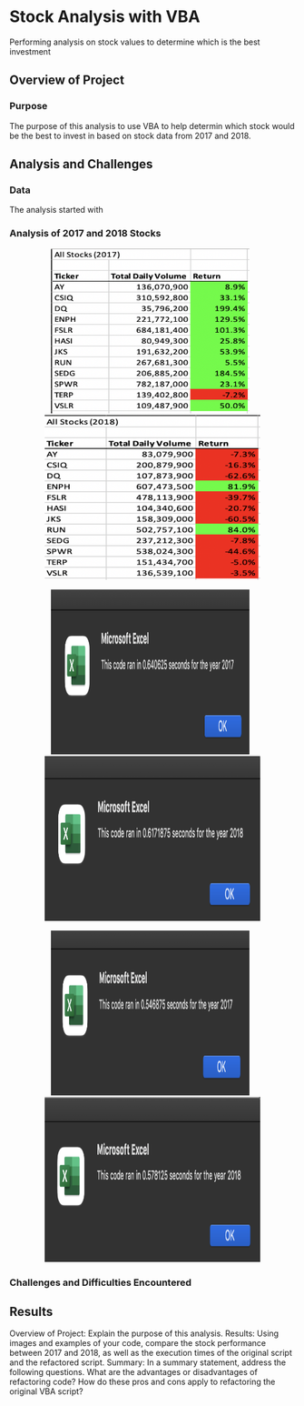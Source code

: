 # Stock Analysis with VBA
Performing analysis on stock values to determine which is the best investment

## Overview of Project

### Purpose
The purpose of this analysis to use VBA to help determin which stock would be the best to invest in based on stock data from 2017 and 2018.

## Analysis and Challenges
### Data
The analysis started with 

### Analysis of 2017 and 2018 Stocks
<p align="center"><img src="https://github.com/M-Outlaw/BootCamp-Mod-2-Stock-Analysis/blob/main/Resources/Stocks_2017.png" width="350" height="290"/>&nbsp;&nbsp;<img src="https://github.com/M-Outlaw/BootCamp-Mod-2-Stock-Analysis/blob/main/Resources/Stocks_2018.png" width="380" height="290"/></p>



<p align="center"><img src="https://github.com/M-Outlaw/BootCamp-Mod-2-Stock-Analysis/blob/main/Resources/Runtime_Before_Refactoring_2017_.png" width="350" height="290"/>&nbsp;&nbsp;<img src="https://github.com/M-Outlaw/BootCamp-Mod-2-Stock-Analysis/blob/main/Resources/Runtime_Before_Refactoring_2018.png" width="380" height="290"/></p>



<p align="center"><img src="https://github.com/M-Outlaw/BootCamp-Mod-2-Stock-Analysis/blob/main/Resources/Runtime_After_Refactoring_2017.png" width="350" height="290"/>&nbsp;&nbsp;<img src="https://github.com/M-Outlaw/BootCamp-Mod-2-Stock-Analysis/blob/main/Resources/Runtime_After_Refactoring_2018.png" width="380" height="290"/></p>


### Challenges and Difficulties Encountered

## Results




Overview of Project: Explain the purpose of this analysis.
Results: Using images and examples of your code, compare the stock performance between 2017 and 2018, as well as the execution times of the original script and the refactored script.
Summary: In a summary statement, address the following questions.
What are the advantages or disadvantages of refactoring code?
How do these pros and cons apply to refactoring the original VBA script?
